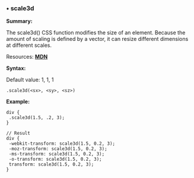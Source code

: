 ### <a name="scale3d"></a> &#8226; scale3d
**Summary:**

The scale3d() CSS function modifies the size of an element. Because the amount of scaling is defined by a vector, it can resize different dimensions at different scales.

Resources: **<a href="https://developer.mozilla.org/en-US/docs/Web/CSS/transform-function#scale3d()">MDN</a>**

**Syntax:**

Default value: 1, 1, 1

    .scale3d(<sx>, <sy>, <sz>) 
  
**Example:**

    div {
     .scale3d(1.5, .2, 3);
    }
    
    // Result
    div {
     -webkit-transform: scale3d(1.5, 0.2, 3);
     -moz-transform: scale3d(1.5, 0.2, 3);
     -ms-transform: scale3d(1.5, 0.2, 3);
     -o-transform: scale3d(1.5, 0.2, 3);
     transform: scale3d(1.5, 0.2, 3);
    }



